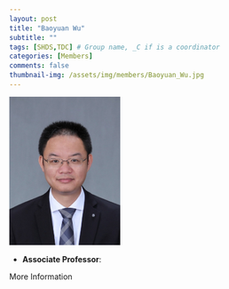 ```yaml
---
layout: post
title: "Baoyuan Wu"
subtitle: ""
tags: [SHDS,TDC] # Group name, _C if is a coordinator
categories: [Members]
comments: false
thumbnail-img: /assets/img/members/Baoyuan_Wu.jpg
---
```


<!-- photo -->
<!-- size: 200px width use html-->
<img
    src="../../assets/img/members/Baoyuan_Wu.jpg"
    alt="Baoyuan Wu"
    style="width: 200px; align: left;"
/>

<!-- bio -->
- **Associate Professor**:

<p>
    <a
        href="https://sds.cuhk.edu.cn/en/teacher/637"
        style="text-decoration: none"
        >More Information</a
    >
</p>
